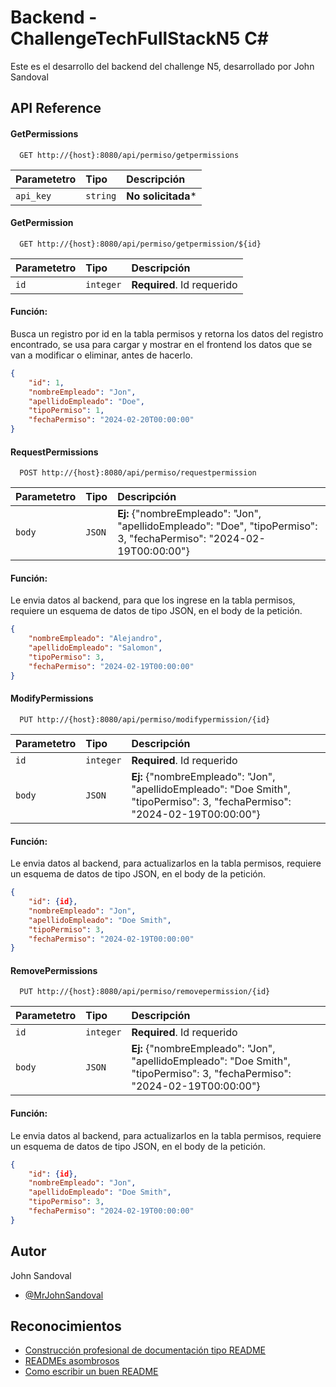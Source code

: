 
# Backend - ChallengeTechFullStackN5 C#

Este es el desarrollo del backend del challenge N5, desarrollado por John Sandoval


## API Reference

#### GetPermissions

```http
  GET http://{host}:8080/api/permiso/getpermissions
```

| Parametetro | Tipo     | Descripción                     |
| :---------- | :------- | :------------------------- |
| `api_key` | `string` | **No solicitada*** |

#### GetPermission

```http
  GET http://{host}:8080/api/permiso/getpermission/${id}
```

| Parametetro | Tipo     | Descripción                     |
| :-------- | :------- | :-------------------------------- |
| `id`      | `integer` | **Required**. Id requerido |

#### Función:

Busca un registro por id en la tabla permisos y retorna los datos del registro encontrado, se usa para cargar y mostrar en el frontend los datos que se van a modificar o eliminar, antes de hacerlo.
```json
{
	"id": 1,
	"nombreEmpleado": "Jon",
	"apellidoEmpleado": "Doe",
	"tipoPermiso": 1,
	"fechaPermiso": "2024-02-20T00:00:00"
}
```
#### RequestPermissions

```http
  POST http://{host}:8080/api/permiso/requestpermission
```

| Parametetro | Tipo     | Descripción                     |
| :-------- | :------- | :-------------------------------- |
| `body`      | `JSON` | **Ej:** {"nombreEmpleado": "Jon", "apellidoEmpleado": "Doe", "tipoPermiso": 3, "fechaPermiso": "2024-02-19T00:00:00"}|



#### Función:
Le envia datos al backend, para que los ingrese en la tabla permisos, requiere un esquema de datos de tipo JSON, en el body de la petición.
```json
{			
	"nombreEmpleado": "Alejandro",
	"apellidoEmpleado": "Salomon",
	"tipoPermiso": 3,
	"fechaPermiso": "2024-02-19T00:00:00"
}
```
#### ModifyPermissions

```http
  PUT http://{host}:8080/api/permiso/modifypermission/{id}
```

| Parametetro | Tipo     | Descripción                     |
| :-------- | :------- | :-------------------------------- |
| `id`      | `integer` | **Required**. Id requerido |
| `body`      | `JSON` | **Ej:** {"nombreEmpleado": "Jon", "apellidoEmpleado": "Doe Smith", "tipoPermiso": 3, "fechaPermiso": "2024-02-19T00:00:00"}|



#### Función:
Le envia datos al backend, para actualizarlos en la tabla permisos, requiere un esquema de datos de tipo JSON, en el body de la petición.
```json
{			
    "id": {id},
	"nombreEmpleado": "Jon",
	"apellidoEmpleado": "Doe Smith",
	"tipoPermiso": 3,
	"fechaPermiso": "2024-02-19T00:00:00"
}
```
#### RemovePermissions

```http
  PUT http://{host}:8080/api/permiso/removepermission/{id}
```

| Parametetro | Tipo     | Descripción                     |
| :-------- | :------- | :-------------------------------- |
| `id`      | `integer` | **Required**. Id requerido |
| `body`      | `JSON` | **Ej:** {"nombreEmpleado": "Jon", "apellidoEmpleado": "Doe Smith", "tipoPermiso": 3, "fechaPermiso": "2024-02-19T00:00:00"}|



#### Función:
Le envia datos al backend, para actualizarlos en la tabla permisos, requiere un esquema de datos de tipo JSON, en el body de la petición.
```json
{			
    "id": {id},
	"nombreEmpleado": "Jon",
	"apellidoEmpleado": "Doe Smith",
	"tipoPermiso": 3,
	"fechaPermiso": "2024-02-19T00:00:00"
}
```
## Autor
John Sandoval
- [@MrJohnSandoval](https://www.github.com/MrJohnSandoval)


## Reconocimientos

 - [Construcción profesional de documentación tipo README](https://awesomeopensource.com/project/elangosundar/awesome-README-templates)
 - [READMEs asombrosos](https://github.com/matiassingers/awesome-readme)
 - [Como escribir un buen README](https://bulldogjob.com/news/449-how-to-write-a-good-readme-for-your-github-project)


